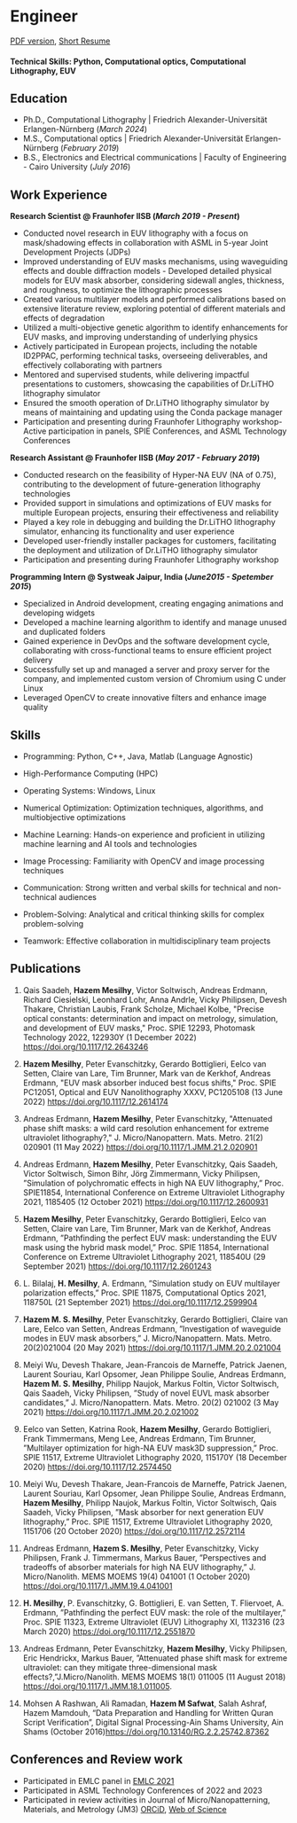# Engineer

[PDF version](./assets/HazemMesilhy_Sept.2023.pdf), [Short Resume](./assets/Hazem_CV_2023.pdf)

#### Technical Skills: Python, Computational optics, Computational Lithography, EUV

## Education
- Ph.D., Computational Lithography | Friedrich Alexander-Universität Erlangen-Nürnberg (_March 2024_)								       		
- M.S., Computational optics	| Friedrich Alexander-Universität Erlangen-Nürnberg (_February 2019_)	 			        		
- B.S., Electronics and Electrical communications | Faculty of Engineering - Cairo University (_July 2016_)

## Work Experience
**Research Scientist @ Fraunhofer IISB (_March 2019 - Present_)**
- Conducted novel research in EUV lithography with a focus on mask/shadowing effects in collaboration with ASML in 5-year Joint Development Projects (JDPs)
- Improved understanding of EUV masks mechanisms, using waveguiding effects and double diffraction models - Developed detailed physical models for EUV mask absorber, considering sidewall angles, thickness, and roughness, to optimize the lithographic processes
- Created various multilayer models and performed calibrations based on extensive literature review, exploring potential of different materials and effects of degradation
- Utilized a multi-objective genetic algorithm to identify enhancements for EUV masks, and improving understanding of underlying physics
- Actively participated in European projects, including the notable ID2PPAC, performing technical tasks, overseeing deliverables, and effectively collaborating with partners
- Mentored and supervised students, while delivering impactful presentations to customers, showcasing the capabilities of Dr.LiTHO lithography simulator
- Ensured the smooth operation of Dr.LiTHO lithography simulator by means of maintaining and updating using the Conda package manager
- Participation and presenting during Fraunhofer Lithography workshop- Active participation in panels, SPIE Conferences, and ASML Technology Conferences 

**Research Assistant @ Fraunhofer IISB (_May 2017 - February 2019_)**
- Conducted research on the feasibility of Hyper-NA EUV (NA of 0.75), contributing to the development of future-generation lithography technologies
- Provided support in simulations and optimizations of EUV masks for multiple European projects, ensuring their effectiveness and reliability
- Played a key role in debugging and building the Dr.LiTHO lithography simulator, enhancing its functionality and user experience
- Developed user-friendly installer packages for customers, facilitating the deployment and utilization of Dr.LiTHO lithography simulator
- Participation and presenting during Fraunhofer Lithography workshop

**Programming Intern @ Systweak Jaipur, India (_June2015 - Spetember 2015_)**
- Specialized in Android development, creating engaging animations and developing widgets
- Developed a machine learning algorithm to identify and manage unused and duplicated folders
- Gained experience in DevOps and the software development cycle, collaborating with cross-functional teams to ensure efficient project delivery
- Successfully set up and managed a server and proxy server for the company, and implemented custom version of Chromium using C under Linux
- Leveraged OpenCV to create innovative filters and enhance image quality

## Skills
- Programming: Python, C++, Java, Matlab (Language Agnostic)
- High-Performance Computing (HPC)
- Operating Systems: Windows, Linux
- Numerical Optimization: Optimization techniques, algorithms, and multiobjective optimizations 

- Machine Learning: Hands-on experience and proficient in utilizing machine learning and AI tools and technologies

- Image Processing: Familiarity with OpenCV and image processing techniques 

- Communication: Strong written and verbal skills for technical and non-technical audiences 

- Problem-Solving: Analytical and critical thinking skills for complex problem-solving 

- Teamwork: Effective collaboration in multidisciplinary team projects

## Publications
1. Qais Saadeh, **Hazem Mesilhy**, Victor Soltwisch, Andreas Erdmann, Richard Ciesielski, Leonhard Lohr, Anna Andrle, Vicky Philipsen, Devesh Thakare, Christian Laubis, Frank Scholze, Michael Kolbe, "Precise optical constants: determination and impact on metrology, simulation, and development of EUV masks," Proc. SPIE 12293, Photomask Technology 2022, 122930Y (1 December 2022) https://doi.org/10.1117/12.2643246 

2. **Hazem Mesilhy**, Peter Evanschitzky, Gerardo Bottiglieri, Eelco van Setten, Claire van Lare, Tim Brunner, Mark van de Kerkhof, Andreas Erdmann, "EUV mask absorber induced best focus shifts," Proc. SPIE PC12051, Optical and EUV Nanolithography XXXV, PC1205108 (13 June 2022) https://doi.org/10.1117/12.2614174 

3. Andreas Erdmann, **Hazem Mesilhy**, Peter Evanschitzky, "Attenuated phase shift masks: a wild card resolution enhancement for extreme ultraviolet lithography?," J. Micro/Nanopattern. Mats. Metro. 21(2) 020901 (11 May 2022) https://doi.org/10.1117/1.JMM.21.2.020901 

4. Andreas Erdmann, **Hazem Mesilhy**, Peter Evanschitzky, Qais Saadeh, Victor Soltwisch, Simon Bihr, Jörg Zimmermann, Vicky Philipsen, ”Simulation of polychromatic effects in high NA EUV lithography,” Proc. SPIE11854, International Conference on Extreme Ultraviolet Lithography 2021, 1185405 (12 October 2021) https://doi.org/10.1117/12.2600931

5. **Hazem Mesilhy**, Peter Evanschitzky, Gerardo Bottiglieri, Eelco van Setten, Claire van Lare, Tim Brunner, Mark van de Kerkhof, Andreas Erdmann, ”Pathfinding the perfect EUV mask: understanding the EUV mask using the hybrid mask model,” Proc. SPIE 11854, International Conference on Extreme Ultraviolet Lithography 2021, 118540U (29 September 2021) https://doi.org/10.1117/12.2601243

6. L. Bilalaj, **H. Mesilhy**, A. Erdmann, ”Simulation study on EUV multilayer polarization effects,” Proc. SPIE 11875, Computational Optics 2021, 118750L (21 September 2021) https://doi.org/10.1117/12.2599904 

7. **Hazem M. S. Mesilhy**, Peter Evanschitzky, Gerardo Bottiglieri, Claire van Lare, Eelco van Setten, Andreas Erdmann, ”Investigation of waveguide modes in EUV mask absorbers,” J. Micro/Nanopattern. Mats. Metro. 20(2)021004 (20 May 2021) https://doi.org/10.1117/1.JMM.20.2.021004 

8. Meiyi Wu, Devesh Thakare, Jean-Francois de Marneffe, Patrick Jaenen, Laurent Souriau, Karl Opsomer, Jean Philippe Soulie, Andreas Erdmann, **Hazem M. S. Mesilhy**, Philipp Naujok, Markus Foltin, Victor Soltwisch, Qais Saadeh, Vicky Philipsen, ”Study of novel EUVL mask absorber candidates,” J. Micro/Nanopattern. Mats. Metro. 20(2) 021002 (3 May 2021) https://doi.org/10.1117/1.JMM.20.2.021002 

9. Eelco van Setten, Katrina Rook, **Hazem Mesilhy**, Gerardo Bottiglieri, Frank Timmermans, Meng Lee, Andreas Erdmann, Tim Brunner, ”Multilayer optimization for high-NA EUV mask3D suppression,” Proc. SPIE 11517, Extreme Ultraviolet Lithography 2020, 115170Y (18 December 2020) https://doi.org/10.1117/12.2574450 

10. Meiyi Wu, Devesh Thakare, Jean-Francois de Marneffe, Patrick Jaenen, Laurent Souriau, Karl Opsomer, Jean Philippe Soulie, Andreas Erdmann, **Hazem Mesilhy**, Philipp Naujok, Markus Foltin, Victor Soltwisch, Qais Saadeh, Vicky Philipsen, ”Mask absorber for next generation EUV lithography,” Proc. SPIE 11517, Extreme Ultraviolet Lithography 2020, 1151706 (20 October 2020) https://doi.org/10.1117/12.2572114 

11. Andreas Erdmann, **Hazem S. Mesilhy**, Peter Evanschitzky, Vicky Philipsen, Frank J. Timmermans, Markus Bauer, ”Perspectives and tradeoffs of absorber materials for high NA EUV lithography,” J. Micro/Nanolith. MEMS MOEMS 19(4) 041001 (1 October 2020) https://doi.org/10.1117/1.JMM.19.4.041001 

12. **H. Mesilhy**, P. Evanschitzky, G. Bottiglieri, E. van Setten, T. Fliervoet, A. Erdmann, ”Pathfinding the perfect EUV mask: the role of the multilayer,” Proc. SPIE 11323, Extreme Ultraviolet (EUV) Lithography XI, 1132316 (23 March 2020) https://doi.org/10.1117/12.2551870 

13. Andreas Erdmann, Peter Evanschitzky, **Hazem Mesilhy**, Vicky Philipsen, Eric Hendrickx, Markus Bauer, ”Attenuated phase shift mask for extreme ultraviolet: can they mitigate three-dimensional mask effects?,”J.Micro/Nanolith. MEMS MOEMS 18(1) 011005 (11 August 2018) https://doi.org/10.1117/1.JMM.18.1.011005.

14. Mohsen A Rashwan, Ali Ramadan, **Hazem M Safwat**, Salah Ashraf, Hazem Mamdouh, “Data Preparation and Handling for Written Quran Script Verification”, Digital Signal Processing-Ain Shams University, Ain Shams (October 2016)https://doi.org/10.13140/RG.2.2.25742.87362

## Conferences and Review work
- Participated in EMLC panel in [EMLC 2021](https://www.emlc-conference.com/resource/blob/2081542/358f68435c7ef4fbe58ebed016ba9348/program-schedule-emlc2021-data.pdf)
- Participated in ASML Technology Conferences of 2022 and 2023
- Participated in review activities in Journal of Micro/Nanopatterning, Materials, and Metrology (JM3) [ORCiD](https://orcid.org/0000-0003-0330-7115), [Web of Science](https://www.webofscience.com/wos/author/record/AAW-7196-2020)
